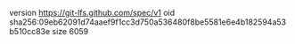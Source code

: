 version https://git-lfs.github.com/spec/v1
oid sha256:09eb62091d74aaef9f1cc3d750a536480f8be5581e6e4b182594a53b510cc83e
size 6059
